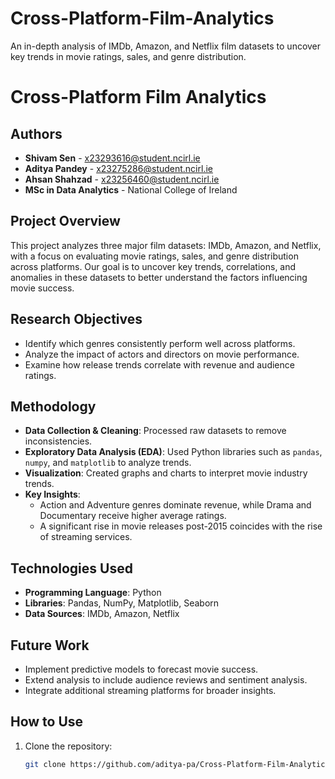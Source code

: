 # Cross-Platform-Film-Analytics
An in-depth analysis of IMDb, Amazon, and Netflix film datasets to uncover key trends in movie ratings, sales, and genre distribution.


# Cross-Platform Film Analytics

## Authors  
- **Shivam Sen** - x23293616@student.ncirl.ie  
- **Aditya Pandey** - x23275286@student.ncirl.ie  
- **Ahsan Shahzad** - x23256460@student.ncirl.ie  
- **MSc in Data Analytics** - National College of Ireland  

## Project Overview  
This project analyzes three major film datasets: IMDb, Amazon, and Netflix, with a focus on evaluating movie ratings, sales, and genre distribution across platforms. Our goal is to uncover key trends, correlations, and anomalies in these datasets to better understand the factors influencing movie success.

## Research Objectives  
- Identify which genres consistently perform well across platforms.  
- Analyze the impact of actors and directors on movie performance.  
- Examine how release trends correlate with revenue and audience ratings.  

## Methodology  
- **Data Collection & Cleaning**: Processed raw datasets to remove inconsistencies.  
- **Exploratory Data Analysis (EDA)**: Used Python libraries such as `pandas`, `numpy`, and `matplotlib` to analyze trends.  
- **Visualization**: Created graphs and charts to interpret movie industry trends.  
- **Key Insights**:  
  - Action and Adventure genres dominate revenue, while Drama and Documentary receive higher average ratings.  
  - A significant rise in movie releases post-2015 coincides with the rise of streaming services.  

## Technologies Used  
- **Programming Language**: Python  
- **Libraries**: Pandas, NumPy, Matplotlib, Seaborn  
- **Data Sources**: IMDb, Amazon, Netflix  

## Future Work  
- Implement predictive models to forecast movie success.  
- Extend analysis to include audience reviews and sentiment analysis.  
- Integrate additional streaming platforms for broader insights.  

## How to Use  
1. Clone the repository:  
   ```sh
   git clone https://github.com/aditya-pa/Cross-Platform-Film-Analytics.git

